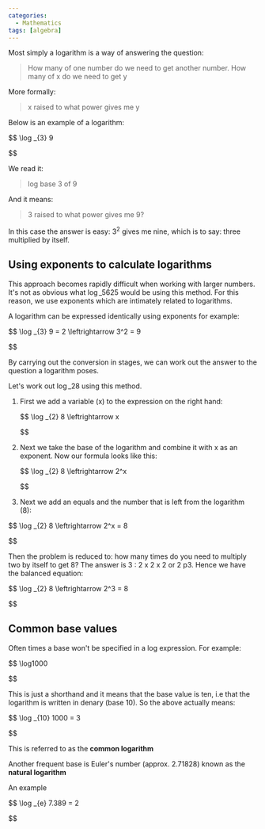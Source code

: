 ```yaml
---
categories:
  - Mathematics 
tags: [algebra]
---
```

Most simply a logarithm is a way of answering the question:

 > 
 > How many of one number do we need to get another number. How many of x do we need to get y

More formally:

 > 
 > x raised to what power gives me y

Below is an example of a logarithm:

$$ \log \_{3} 9

$$

We read it:

 > 
 > log base 3 of 9

And it means:

 > 
 > 3 raised to what power gives me 9?

In this case the answer is easy: $3^2$ gives me nine, which is to say: three multiplied by itself.

## Using exponents to calculate logarithms

This approach becomes rapidly difficult when working with larger numbers. It's not as obvious what $\log \_{5} 625$ would be using this method. For this reason, we use exponents which are intimately related to logarithms.

A logarithm can be expressed identically using exponents for example:

$$ \log \_{3} 9 = 2 \leftrightarrow 3^2 = 9

$$

By carrying out the conversion in stages, we can work out the answer to the question a logarithm poses.

Let's work out $\log \_{2} 8$ using this method.

1. First we add a variable (x) to the expression on the right hand:
   
   $$ \log \_{2} 8 \leftrightarrow x
   
   $$

1. Next we take the base of the logarithm and combine it with x as an exponent. Now our formula looks like this:
   
   $$ \log \_{2} 8 \leftrightarrow 2^x
   
   $$

1. Next we add an equals and the number that is left from the logarithm (8):

$$ \log \_{2} 8 \leftrightarrow 2^x = 8

$$

Then the problem is reduced to: how many times do you need to multiply two by itself to get 8? The answer is 3 : 2 x 2 x 2 or 2 p3. Hence we have the balanced equation:

$$ \log \_{2} 8 \leftrightarrow 2^3 = 8

$$

## Common base values

Often times a base won't be specified in a log expression. For example:

$$ \log1000

$$

This is just a shorthand and it means that the base value is ten, i.e that the logarithm is written in denary (base 10). So the above actually means:

$$ \log \_{10} 1000 = 3

$$

This is referred to as the **common logarithm**

Another frequent base is Euler's number (approx. 2.71828) known as the **natural logarithm**

An example

$$ \log \_{e} 7.389 = 2

$$

